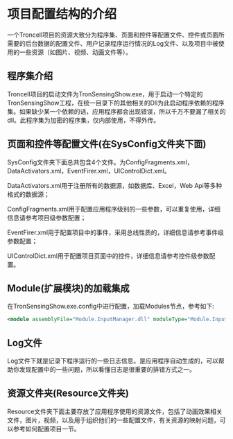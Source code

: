 # 项目配置结构的介绍

一个Troncell项目的资源大致分为程序集、页面和控件等配置文件、控件或页面所需要的后台数据的配置文件、用户记录程序运行情况的Log文件、以及项目中被使用的一些资源（如图片、视频、动画文件等）。

## 程序集介绍

Troncell项目的启动文件为TronSensingShow.exe，用于启动一个特定的TronSensingShow工程，在统一目录下的其他相关的Dll为此启动程序依赖的程序集。如果缺少某一个依赖的话，应用程序都会出现错误，所以千万不要漏了相关的dll。此程序集为加密的程序集，仅内部使用，不得外传。

## 页面和控件等配置文件(在SysConfig文件夹下面)

SysConfig文件夹下面总共包含4个文件。为ConfigFragments.xml，DataActivators.xml，EventFirer.xml，UIControlDict.xml。

DataActivators.xml用于注册所有的数据源，如数据库、Excel，Web Api等多种格式的数据源；

ConfigFragments.xml用于配置应用程序级别的一些参数，可以重复使用，详细信息请参考项目级参数配置；

EventFirer.xml用于配置项目中的事件，采用总线性质的，详细信息请参考事件级参数配置；

UIControlDict.xml用于配置项目页面中的控件，详细信息请参考控件级参数配置。

## Module(扩展模块)的加载集成
在TronSensingShow.exe.config中进行配置，加载Modules节点，参考如下:

```xml
<module assemblyFile="Module.InputManager.dll" moduleType="Module.InputManager.UdpServerInput, Module.InputManager, Version=1.0.0.0, Culture=neutral, PublicKeyToken=null" moduleName="Module.InputManager" startupLoaded="true" />
```

## Log文件

Log文件下就是记录下程序运行的一些日志信息。是应用程序自动生成的，可以帮助你发现配置中的一些问题，所以看懂日志是很重要的排错方式之一。

## 资源文件夹(Resource文件夹)

Resource文件夹下面主要存放了应用程序使用的资源文件，包括了动画效果相关文件，图片，视频，以及用于组织他们的一些配置文件，有关资源的映射问题，可以参考如何配置项目一节。

